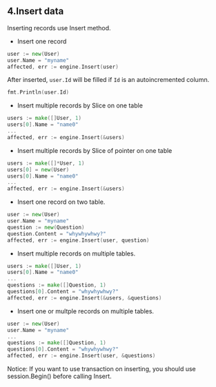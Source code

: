 ## 4.Insert data

Inserting records use Insert method. 

* Insert one record

```Go
user := new(User)
user.Name = "myname"
affected, err := engine.Insert(user)
```

After inserted, `user.Id` will be filled if `Id` is an autoincremented column.

```Go
fmt.Println(user.Id)
```

* Insert multiple records by Slice on one table

```Go
users := make([]User, 1)
users[0].Name = "name0"
...
affected, err := engine.Insert(&users)
```

* Insert multiple records by Slice of pointer on one table

```Go
users := make([]*User, 1)
users[0] = new(User)
users[0].Name = "name0"
...
affected, err := engine.Insert(&users)
```

* Insert one record on two table.

```Go
user := new(User)
user.Name = "myname"
question := new(Question)
question.Content = "whywhywhwy?"
affected, err := engine.Insert(user, question)
```

* Insert multiple records on multiple tables.

```Go
users := make([]User, 1)
users[0].Name = "name0"
...
questions := make([]Question, 1)
questions[0].Content = "whywhywhwy?"
affected, err := engine.Insert(&users, &questions)
```

* Insert one or multple records on multiple tables.

```Go
user := new(User)
user.Name = "myname"
...
questions := make([]Question, 1)
questions[0].Content = "whywhywhwy?"
affected, err := engine.Insert(user, &questions)
```

Notice: If you want to use transaction on inserting, you should use session.Begin() before calling Insert.
